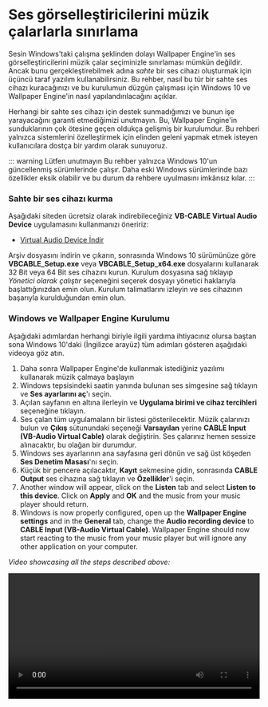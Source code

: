 # Ses görselleştiricilerini müzik çalarlarla sınırlama

Sesin Windows'taki çalışma şeklinden dolayı Wallpaper Engine'in ses görselleştiricilerini müzik çalar seçiminizle sınırlaması mümkün değildir. Ancak bunu gerçekleştirebilmek adına *sahte* bir ses cihazı oluşturmak için üçüncü taraf yazılım kullanabilirsiniz. Bu rehber, nasıl bu tür bir sahte ses cihazı kuracağınızı ve bu kurulumun düzgün çalışması için Windows 10 ve Wallpaper Engine'in nasıl yapılandırılacağını açıklar.

Herhangi bir sahte ses cihazı için destek sunmadığımızı ve bunun işe yarayacağını garanti etmediğimizi unutmayın. Bu, Wallpaper Engine'in sunduklarının çok ötesine geçen oldukça gelişmiş bir kurulumdur. Bu rehberi yalnızca sistemlerini özelleştirmek için elinden geleni yapmak etmek isteyen kullanıcılara dostça bir yardım olarak sunuyoruz.

::: warning
Lütfen unutmayın Bu rehber yalnızca Windows 10'un güncellenmiş sürümlerinde çalışır. Daha eski Windows sürümlerinde bazı özellikler eksik olabilir ve bu durum da rehbere uyulmasını imkânsız kılar.
:::

### Sahte bir ses cihazı kurma

Aşağıdaki siteden ücretsiz olarak indirebileceğiniz **VB-CABLE Virtual Audio Device** uygulamasını kullanmanızı öneririz:

* [Virtual Audio Device İndir](https://www.vb-audio.com/Cable/)

Arşiv dosyasını indirin ve çıkarın, sonrasında Windows 10 sürümünüze göre **VBCABLE_Setup.exe** veya **VBCABLE_Setup_x64.exe** dosyalarını kullanarak 32 Bit veya 64 Bit ses cihazını kurun. Kurulum dosyasına sağ tıklayıp *Yönetici olarak çalıştır* seçeneğini seçerek dosyayı yönetici haklarıyla başlattığınızdan emin olun. Kurulum talimatlarını izleyin ve ses cihazının başarıyla kurulduğundan emin olun.

### Windows ve Wallpaper Engine Kurulumu

Aşağıdaki adımlardan herhangi biriyle ilgili yardıma ihtiyacınız olursa baştan sona Windows 10'daki (İngilizce arayüz) tüm adımları gösteren aşağıdaki videoya göz atın.

1. Daha sonra Wallpaper Engine'de kullanmak istediğiniz yazılımı kullanarak müzik çalmaya başlayın
2. Windows tepsisindeki saatin yanında bulunan ses simgesine sağ tıklayın ve **Ses ayarlarını aç**'ı seçin.
3. Açılan sayfanın en altına ilerleyin ve **Uygulama birimi ve cihaz tercihleri** seçeneğine tıklayın.
4. Ses çalan tüm uygulamaların bir listesi gösterilecektir. Müzik çalarınızı bulun ve **Çıkış** sütunundaki seçeneği **Varsayılan** yerine **CABLE Input (VB-Audio Virtual Cable)** olarak değiştirin. Ses çalarınız hemen sessize alınacaktır, bu olağan bir durumdur.
5. Windows ses ayarlarının ana sayfasına geri dönün ve sağ üst köşeden **Ses Denetim Masası**'nı seçin.
6. Küçük bir pencere açılacaktır, **Kayıt** sekmesine gidin, sonrasında **CABLE Output** ses cihazına sağ tıklayın ve **Özellikler**'i seçin.
7. Another window will appear, click on the **Listen** tab and select **Listen to this device**. Click on **Apply** and **OK** and the music from your music player should return.
8. Windows is now properly configured, open up the **Wallpaper Engine settings** and in the **General** tab, change the **Audio recording device** to **CABLE Input (VB-Audio Virtual Cable)**. Wallpaper Engine should now start reacting to the music from your music player but will ignore any other application on your computer.

*Video showcasing all the steps described above:*

<video width="100%" controls>
  <source src="/videos/audioinputdevice.mp4" type="video/mp4">
  Your browser does not support the video tag.
</video>
